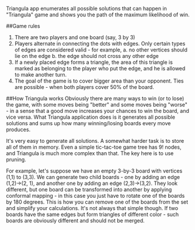 Triangula app enumerates all possible solutions that can happen in "Triangula" game and shows you the path of the maximum likelihood of win.

##Game rules

1. There are two players and one board (say, 3 by 3)
2. Players alternate in connecting the dots with edges. Only certain types of edges are considered valid - for example, 
a. no other vertices should lie on the edge
b. the edge should not cross any other edge
3. If a newly placed edge forms a triangle, the area of this triangle is marked as belonging to the player who put the edge, and he is allowed to make another turn.
4. The goal of the game is to cover bigger area than your opponent. Ties are possible - when both players cover 50% of the board.

##How Triangula works
Obviously there are many ways to win (or to lose) the game, with some moves being "better" and some moves being "worse" - in a sense that a good move increases your chances to win the board, and vice versa. What Triangula application does is it generates all possible solutions and sums up how many winning/losing boards every move produces.

It's very easy to generate all solutions. A somewhat harder task is to store all of them in memory. Even a simple tic-tac-toe game tree has 9! nodes, and Triangula is much more complex than that. The key here is to use pruning.

For example, let's suppose we have an empty 3-by-3 board with vertices (1,1) to (3,3). We can generate two child boards - one by adding an edge (1,2)->(2, 1), and another one by adding an edge (2,3)->(3,2). They look different, but one board can be transformed into another by applying conformal mapping - in this case you just have to rotate one of the boards by 180 degrees. This is how you can remove one of the boards from the set and simplify your calculations. It's not always that simple though. If two boards have the same edges but form triangles of different color - such boards are obviously different and should not be merged.
